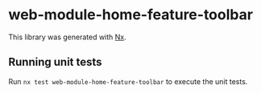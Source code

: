 # web-module-home-feature-toolbar

This library was generated with [Nx](https://nx.dev).

## Running unit tests

Run `nx test web-module-home-feature-toolbar` to execute the unit tests.
